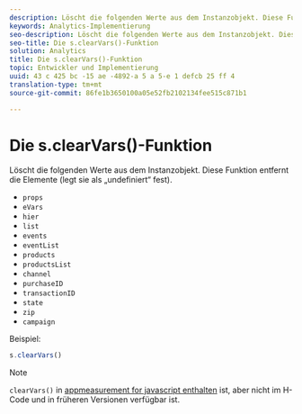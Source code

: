 ```yaml
---
description: Löscht die folgenden Werte aus dem Instanzobjekt. Diese Funktion entfernt die Elemente (legt sie als „undefiniert“ fest).
keywords: Analytics-Implementierung
seo-description: Löscht die folgenden Werte aus dem Instanzobjekt. Diese Funktion entfernt die Elemente (legt sie als „undefiniert“ fest).
seo-title: Die s.clearVars()-Funktion
solution: Analytics
title: Die s.clearVars()-Funktion
topic: Entwickler und Implementierung
uuid: 43 c 425 bc -15 ae -4892-a 5 a 5-e 1 defcb 25 ff 4
translation-type: tm+mt
source-git-commit: 86fe1b3650100a05e52fb2102134fee515c871b1

---
```



# Die s.clearVars()-Funktion

Löscht die folgenden Werte aus dem Instanzobjekt. Diese Funktion entfernt die Elemente (legt sie als „undefiniert“ fest).

* `props`
* `eVars`
* `hier`
* `list`
* `events`
* `eventList`
* `products`
* `productsList`
* `channel`
* `purchaseID`
* `transactionID`
* `state`
* `zip`
* `campaign`

Beispiel:

```js
s.clearVars()
```

>[!NOTE]
>
>`clearVars()` in [appmeasurement for javascript enthalten](../../implement/js-implementation/c-appmeasurement-js/appmeasure-mjs.md#concept_F3957D7093A94216BD79F35CFC1557E8) ist, aber nicht im H-Code und in früheren Versionen verfügbar ist.

